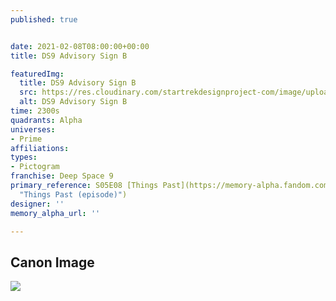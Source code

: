 ```yaml
---
published: true


date: 2021-02-08T08:00:00+00:00
title: DS9 Advisory Sign B

featuredImg:
  title: DS9 Advisory Sign B
  src: https://res.cloudinary.com/startrekdesignproject-com/image/upload/v1612821133/DS9AdvisorySignB.png
  alt: DS9 Advisory Sign B
time: 2300s
quadrants: Alpha
universes:
- Prime
affiliations:
types:
- Pictogram
franchise: Deep Space 9
primary_reference: S05E08 [Things Past](https://memory-alpha.fandom.com/wiki/Things_Past_(episode)
  "Things Past (episode)")
designer: ''
memory_alpha_url: ''

---
```

## Canon Image

![](https://res.cloudinary.com/startrekdesignproject-com/image/upload/v1612821133/DS9AdvisorySignB_DS9-ThingsPast.jpg)